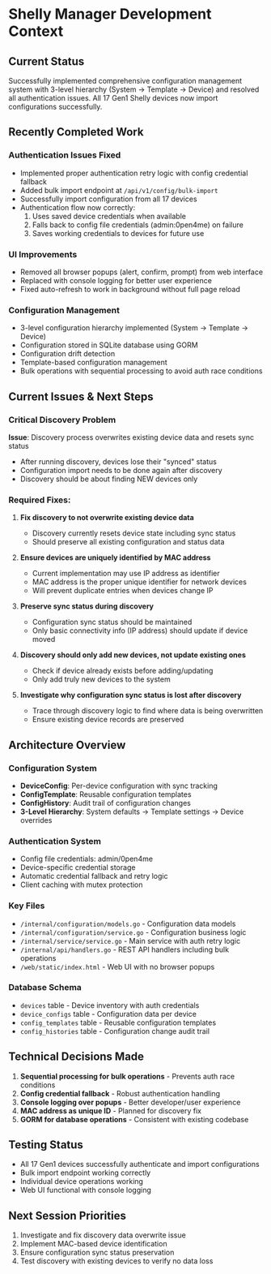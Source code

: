 # Shelly Manager Development Context

## Current Status
Successfully implemented comprehensive configuration management system with 3-level hierarchy (System → Template → Device) and resolved all authentication issues. All 17 Gen1 Shelly devices now import configurations successfully.

## Recently Completed Work

### Authentication Issues Fixed
- Implemented proper authentication retry logic with config credential fallback
- Added bulk import endpoint at `/api/v1/config/bulk-import`
- Successfully import configuration from all 17 devices
- Authentication flow now correctly:
  1. Uses saved device credentials when available
  2. Falls back to config file credentials (admin:0pen4me) on failure
  3. Saves working credentials to devices for future use

### UI Improvements
- Removed all browser popups (alert, confirm, prompt) from web interface
- Replaced with console logging for better user experience
- Fixed auto-refresh to work in background without full page reload

### Configuration Management
- 3-level configuration hierarchy implemented (System → Template → Device)
- Configuration stored in SQLite database using GORM
- Configuration drift detection
- Template-based configuration management
- Bulk operations with sequential processing to avoid auth race conditions

## Current Issues & Next Steps

### Critical Discovery Problem
**Issue**: Discovery process overwrites existing device data and resets sync status
- After running discovery, devices lose their "synced" status
- Configuration import needs to be done again after discovery
- Discovery should be about finding NEW devices only

### Required Fixes:
1. **Fix discovery to not overwrite existing device data**
   - Discovery currently resets device state including sync status
   - Should preserve all existing configuration and status data

2. **Ensure devices are uniquely identified by MAC address**
   - Current implementation may use IP address as identifier
   - MAC address is the proper unique identifier for network devices
   - Will prevent duplicate entries when devices change IP

3. **Preserve sync status during discovery**
   - Configuration sync status should be maintained
   - Only basic connectivity info (IP address) should update if device moved

4. **Discovery should only add new devices, not update existing ones**
   - Check if device already exists before adding/updating
   - Only add truly new devices to the system

5. **Investigate why configuration sync status is lost after discovery**
   - Trace through discovery logic to find where data is being overwritten
   - Ensure existing device records are preserved

## Architecture Overview

### Configuration System
- **DeviceConfig**: Per-device configuration with sync tracking
- **ConfigTemplate**: Reusable configuration templates
- **ConfigHistory**: Audit trail of configuration changes
- **3-Level Hierarchy**: System defaults → Template settings → Device overrides

### Authentication System
- Config file credentials: admin/0pen4me
- Device-specific credential storage
- Automatic credential fallback and retry logic
- Client caching with mutex protection

### Key Files
- `/internal/configuration/models.go` - Configuration data models
- `/internal/configuration/service.go` - Configuration business logic
- `/internal/service/service.go` - Main service with auth retry logic
- `/internal/api/handlers.go` - REST API handlers including bulk operations
- `/web/static/index.html` - Web UI with no browser popups

### Database Schema
- `devices` table - Device inventory with auth credentials
- `device_configs` table - Configuration data per device
- `config_templates` table - Reusable configuration templates
- `config_histories` table - Configuration change audit trail

## Technical Decisions Made
1. **Sequential processing for bulk operations** - Prevents auth race conditions
2. **Config credential fallback** - Robust authentication handling
3. **Console logging over popups** - Better developer/user experience
4. **MAC address as unique ID** - Planned for discovery fix
5. **GORM for database operations** - Consistent with existing codebase

## Testing Status
- All 17 Gen1 devices successfully authenticate and import configurations
- Bulk import endpoint working correctly
- Individual device operations working
- Web UI functional with console logging

## Next Session Priorities
1. Investigate and fix discovery data overwrite issue
2. Implement MAC-based device identification
3. Ensure configuration sync status preservation
4. Test discovery with existing devices to verify no data loss